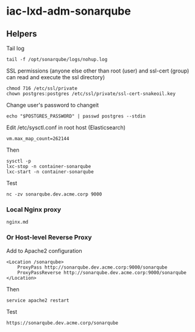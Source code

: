 # iac-lxd-adm-sonarqube

## Helpers

Tail log

    tail -f /opt/sonarqube/logs/nohup.log

SSL permissions (anyone else other than root (user) and ssl-cert (group) can read and execute the ssl directory)

    chmod 716 /etc/ssl/private
    chown postgres:postgres /etc/ssl/private/ssl-cert-snakeoil.key

Change user's password to changeit

    echo "$POSTGRES_PASSWORD" | passwd postgres --stdin

Edit /etc/sysctl.conf in root host (Elasticsearch)

    vm.max_map_count=262144

Then

    sysctl -p
    lxc-stop -n container-sonarqube
    lxc-start -n container-sonarqube

Test

    nc -zv sonarqube.dev.acme.corp 9000

### Local Nginx proxy

    nginx.md

### Or Host-level Reverse Proxy

Add to Apache2 configuration

    <Location /sonarqube>
        ProxyPass http://sonarqube.dev.acme.corp:9000/sonarqube
        ProxyPassReverse http://sonarqube.dev.acme.corp:9000/sonarqube
    </Location>

Then

    service apache2 restart

Test

    https://sonarqube.dev.acme.corp/sonarqube
